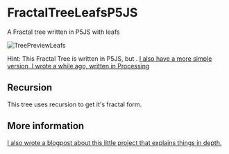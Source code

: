 # FractalTreeLeafsP5JS
A Fractal tree written in P5JS with leafs

![TreePreviewLeafs](https://github.com/johnnyawesome/FractalTreeLeafsP5JS/blob/master/FractalTreeLeafsP5JS/DemoImages/TreeLeafes.gif)


Hint: This Fractal Tree is written in P5JS, but . [I also have a more simple version, I wrote a while ago, written in Processing](https://github.com/johnnyawesome/FractalTree)

## Recursion

This tree uses recursion to get it's fractal form.

## More information
[I also wrote a blogpost about this little project that explains things in depth.](https://breaksome.tech/creating-a-tree-in-p5js/)

